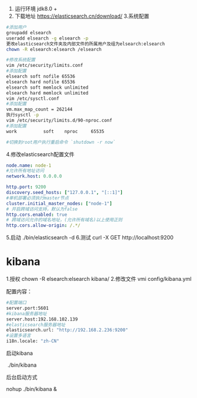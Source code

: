1. 运行环境 jdk8.0 + 
2. 下载地址 https://elasticsearch.cn/download/
3.系统配置
```bash
#添加用户
groupadd elsearch
useradd elsearch -g elsearch -p 
更改elasticsearch文件夹及内部文件的所属用户及组为elsearch:elsearch
chown -R elsearch:elsearch /elsearch

#修改系统配置
vim /etc/security/limits.conf
#添加配置
elsearch soft nofile 65536
elsearch hard nofile 65536
elsearch soft memlock unlimited
elsearch hard memlock unlimited
vim /etc/sysctl.conf
#添加配置
vm.max_map_count = 262144
执行sysctl -p
vim /etc/security/limits.d/90-nproc.conf
#添加配置
work          soft    nproc     65535

#切换到root用户执行重启命令 `shutdown -r now`
```
4.修改elasticsearch配置文件
```yaml
node.name: node-1
#允许所有地址访问
network.host: 0.0.0.0

http.port: 9200
discovery.seed_hosts: ["127.0.0.1", "[::1]"]
#单机部署必须执行master节点
cluster.initial_master_nodes: ["node-1"]
# 开启跨域访问支持，默认为false
http.cors.enabled: true
# 跨域访问允许的域名地址，(允许所有域名)以上使用正则
http.cors.allow-origin: /.*/
```
5.启动
./bin/elasticsearch -d
6.测试
curl -X GET http://localhost:9200

# kibana
1.授权
chown -R  elsearch:elsearch  kibana/
2.修改文件
vmi config/kibana.yml

配置内容：
```bash
#配置端口
server.port:5601
#kibana服务器地址
server.host:192.168.102.139 
#elasticsearch服务器地址
elasticsearch.url: "http://192.168.2.236:9200" 
#设置多语言
i18n.locale: "zh-CN"
```
启动kibana

 ./bin/kibana

后台启动方式 

nohup ./bin/kibana &

